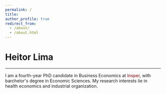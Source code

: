 ```yaml
---
permalink: /
title:
author_profile: true
redirect_from: 
  - /about/
  - /about.html
---
```


# Heitor Lima
------

I am a fourth-year PhD candidate in Business Economics at <a href="https://www.insper.edu.br/en/graduate/doctoral-program/doctoral-in-business-economics-phd-in-business-economics/" style="text-decoration:none;color:#8B0000">Insper</a>, with barchelor's degree in Economic Sciences. My research interests lie in health economics and industrial organization.
